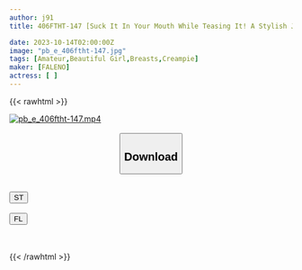 ```yaml
---
author: j91
title: 406FTHT-147 [Suck It In Your Mouth While Teasing It! A Stylish Jay Type! 】Short Height! Temptation Of The Minimal Naive C***d! [Uncle, Do You Want To Play With Me? (Masturbation) Just Watch? ] It’s Hentai, So You Jerk Off Like That Every Day, Right? [The Punch Line Tastes So Naughty! ] Vacuum Blowjob That Shakes The Head And Sucks Violently! [Pubic Hair In The Middle Of Growth Period Where Hair Comes Out From The Gap Between The Buttocks] Obscene Sounds Are Leaked From The Pussy! [I Want To Do It! Don’t Go After School 03 #Kozue-Chan/Track And Field]

date: 2023-10-14T02:00:00Z
image: "pb_e_406ftht-147.jpg"
tags: [Amateur,Beautiful Girl,Breasts,Creampie]
maker: [FALENO]
actress: [ ]
---
```



{{< rawhtml >}}

<div class="video" data-videoid="LdXL7zO2Wwtb61">
    <a href="javascript:;">
        <img src="https://my.j91.asia/posts/pb_e_406ftht-147/pb_e_406ftht-147.jpg" width="WIDTH" height="HEIGHT" alt="pb_e_406ftht-147.mp4" loading="lazy">
    </a>
</div>

<script type="text/javascript" src="https://j91.asia/asset/on-demand-st.js"></script>

<br>
  <link rel="stylesheet" href="https://j91.asia/asset/bs5.css">
  
  <center>
  <button class="btn btn-primary" type="button" data-bs-toggle="collapse" data-bs-target=".multi-collapse" aria-expanded="false" aria-controls="multiCollapseExample1 multiCollapseExample2"><h2>Download</h2></button></center>
</p>
<div class="row">
  <div class="col">
    <div class="collapse multi-collapse" id="multiCollapseExample1">
      <div class="card card-body">
	      	      <br>
<div class="buttons">  
<a href="https://streamtape.to/v/LdXL7zO2Wwtb61"><button class="btn-hover color-3"><i class="fa fa-download"></i> ST</button></a></div>
    </div>
  </div>
</div>
  <div class="col">
    <div class="collapse multi-collapse" id="multiCollapseExample2">
      <div class="card card-body">
	      <br>
<div class="buttons">
    <a href="https://filelions.online/f/b1y32owhrngv"><button class="btn-hover color-9"><i class="fa fa-download"></i> FL</button></a></div>
<br><br>
      </div>
    </div>
  </div>
</div>

{{< /rawhtml >}}
